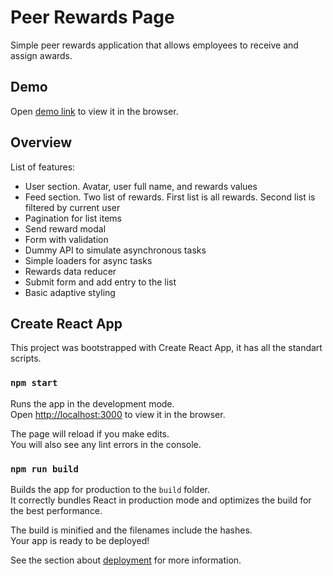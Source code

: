 # Peer Rewards Page
Simple peer rewards application that allows employees to receive and assign awards.

## Demo
Open [demo link](https://wonderful-ride-e466c8.netlify.app/) to view it in the browser.

## Overview
List of features:
- User section. Avatar, user full name, and rewards values
- Feed section. Two list of rewards. First list is all rewards. Second list is filtered by current user
- Pagination for list items
- Send reward modal
- Form with validation
- Dummy API to simulate asynchronous tasks
- Simple loaders for async tasks
- Rewards data reducer
- Submit form and add entry to the list
- Basic adaptive styling

## Create React App
This project was bootstrapped with Create React App, it has all the standart scripts.

### `npm start`

Runs the app in the development mode.\
Open [http://localhost:3000](http://localhost:3000) to view it in the browser.

The page will reload if you make edits.\
You will also see any lint errors in the console.

### `npm run build`

Builds the app for production to the `build` folder.\
It correctly bundles React in production mode and optimizes the build for the best performance.

The build is minified and the filenames include the hashes.\
Your app is ready to be deployed!

See the section about [deployment](https://facebook.github.io/create-react-app/docs/deployment) for more information.


